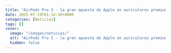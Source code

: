 ```yaml
---
title: "AirPods Pro 3 - la gran apuesta de Apple en auriculares premium"
date: 2025-07-19T01:14:10+0000
categories: [Noticias]
tags: []
cover:
  image: "/images/noticias/"
  alt: "AirPods Pro 3 - la gran apuesta de Apple en auriculares premium"
  hidden: false
---
```



